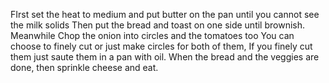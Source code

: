 FIrst set the heat to medium and put butter on the pan until you cannot see the milk solids
Then put the bread and toast on one side until brownish.
Meanwhile Chop the onion into circles and the tomatoes too
You can choose to finely cut or just make circles for both of them,
If you finely cut them just saute them in a pan with oil.
When the bread and the veggies are done, then sprinkle cheese and eat.